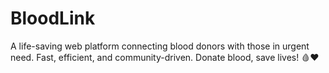 # BloodLink
A life-saving web platform connecting blood donors with those in urgent need. Fast, efficient, and community-driven. Donate blood, save lives! 🩸❤️
